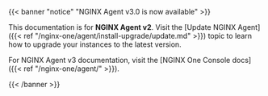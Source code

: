 {{< banner "notice" "NGINX Agent v3.0 is now available" >}}

 This documentation is for **NGINX Agent v2**. Visit the [Update NGINX Agent]({{< ref "/nginx-one/agent/install-upgrade/update.md" >}}) topic to learn how to upgrade your instances to the latest version.

 For NGINX Agent v3 documentation, visit the [NGINX One Console docs]({{< ref "/nginx-one/agent/" >}}).

{{< /banner >}}